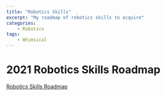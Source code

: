 ```yaml
---
title: "Robotics Skills"
excerpt: "My roadmap of robotics skills to acquire"
categories:
    - Robotics
tags:
    - Whimsical
---
```

# 2021 Robotics Skills Roadmap
[Robotics Skills Roadmap](https://whimsical.com/robotics-McRLC9P4CeTRrrvntvpBVw)